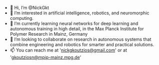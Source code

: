 - 👋 Hi, I’m @NickGkt
- 👀 I’m interested in artificial intelligence, robotics, and neuromorphic computing.
- 🌱 I’m currently learning neural networks for deep learning and autonomous training in high detail, in the Max Planck Institute for Polymer Research in Mainz, Germany
- 💞️ I’m looking to collaborate on research in autonomous systems that combine engineering and robotics for smarter and practical solutions.
- 📫 You can reach me at 'nickgkoutzios@gmail.com' or at 'gkoutziosn@mpip-mainz.mpg.de'
